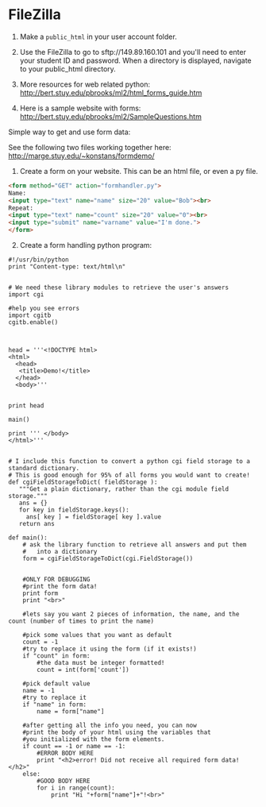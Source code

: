 # FileZilla
1. Make a `public_html` in your user account folder.

2. Use the FileZilla to go to sftp://149.89.160.101 and you'll need to enter your student ID and password.  When a directory is displayed, navigate to your public_html directory.

3. More resources for web related python:
http://bert.stuy.edu/pbrooks/ml2/html_forms_guide.htm

4. Here is a sample website with forms:
http://bert.stuy.edu/pbrooks/ml2/SampleQuestions.htm



Simple way to get and use form data:

See the following two files working together here:
http://marge.stuy.edu/~konstans/formdemo/

1. Create a form on your website. This can be an html file, or even a py file.
```html
<form method="GET" action="formhandler.py">
Name:
<input type="text" name="name" size="20" value="Bob"><br>
Repeat:
<input type="text" name="count" size="20" value="0"><br>
<input type="submit" name="varname" value="I'm done.">
</form>
```

2. Create a form handling python program:
```
#!/usr/bin/python
print "Content-type: text/html\n"


# We need these library modules to retrieve the user's answers
import cgi

#help you see errors
import cgitb
cgitb.enable()



head = '''<!DOCTYPE html>
<html>
  <head>
   <title>Demo!</title>
  </head>
  <body>'''


print head

main()

print ''' </body>
</html>'''


# I include this function to convert a python cgi field storage to a standard dictionary.
# This is good enough for 95% of all forms you would want to create!
def cgiFieldStorageToDict( fieldStorage ):
   """Get a plain dictionary, rather than the cgi module field storage."""
   ans = {}
   for key in fieldStorage.keys():
     ans[ key ] = fieldStorage[ key ].value
   return ans

def main():
    # ask the library function to retrieve all answers and put them
    #   into a dictionary
    form = cgiFieldStorageToDict(cgi.FieldStorage())


    #ONLY FOR DEBUGGING
    #print the form data!
    print form
    print "<br>"

    #lets say you want 2 pieces of information, the name, and the count (number of times to print the name)

    #pick some values that you want as default
    count = -1
    #try to replace it using the form (if it exists!)
    if "count" in form:
        #the data must be integer formatted!
        count = int(form['count'])

    #pick default value
    name = -1
    #try to replace it
    if "name" in form:
        name = form["name"]

    #after getting all the info you need, you can now
    #print the body of your html using the variables that
    #you initialized with the form elements.
    if count == -1 or name == -1:
        #ERROR BODY HERE
        print "<h2>error! Did not receive all required form data!</h2>"
    else:
        #GOOD BODY HERE
        for i in range(count):
            print "Hi "+form["name"]+"!<br>"
```
